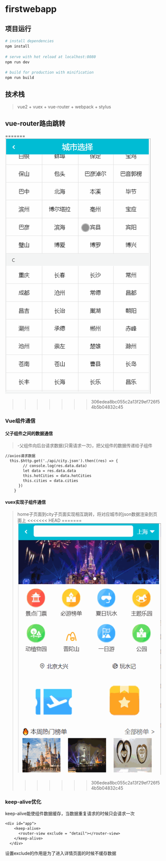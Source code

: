 # firstwebapp
## 项目运行
``` bash
# install dependencies
npm install

# serve with hot reload at localhost:8080
npm run dev

# build for production with minification
npm run build
```
## 技术栈
> vue2 + vuex + vue-router + webpack + stylus

## vue-router路由跳转

=======
![image](https://github.com/Fizzbow/firstwebapp/blob/main/src/assets/%E5%8E%BB%E5%93%AA%E5%84%BFimg/%E5%AD%97%E6%AF%8D%E7%B4%A2%E5%BC%95.gif)
>>>>>>> 306edea8bc055c2a13f29ef726f54b5b04832c45
### Vue组件通信
#### 父子组件之间的数据通信
> -父组件向后台请求数据(只需请求一次)，把父组件的数据传递给子组件
```angular2html
//axios请求数据
  this.$http.get('./api/city.json').then((res) => {
        // console.log(res.data.data)
        let data = res.data.data
        this.hotCities = data.hotCities
        this.cities = data.cities
      })
    }
```
#### vuex实现子组件通信
> home子页面到city子页面实现相互跳转，将对应城市的json数据渲染到页面上
<<<<<<< HEAD
=======
![image](https://github.com/Fizzbow/firstwebapp/blob/main/src/assets/%E5%8E%BB%E5%93%AA%E5%84%BFimg/%E5%AD%90%E7%BB%84%E4%BB%B6%E9%80%9A%E4%BF%A1.gif)
>>>>>>> 306edea8bc055c2a13f29ef726f54b5b04832c45

### keep-alive优化
keep-alive能使组件数据缓存，当数据重复请求的时候只会请求一次
```angular2html
<div id="app">
    <keep-alive>
      <router-view exclude = "detail"></router-view>
    </keep-alive>
  </div>
```
设置exclude的作用是为了进入详情页面的时候不缓存数据

